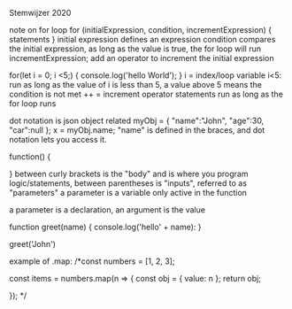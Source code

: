 Stemwijzer 2020

note on for loop 
for (initialExpression, condition, incrementExpression) {
    statements
}
initial expression defines an expression
condition compares the initial expression, as long as the value is true, the for loop will run
incrementExpression; add an operator to increment the initial expression


for(let i = 0; i <5;) {
    console.log('hello World');
}
i = index/loop variable
i<5: run as long as the value of i is less than 5, a value above 5 means the condition is not met
++ = increment operator
statements run as long as the for loop runs

dot notation is json object related 
myObj = { "name":"John", "age":30, "car":null };
x = myObj.name; 
"name" is defined in the braces, and dot notation lets you access it.

function() {

}
between curly brackets is the "body" and is where
you program logic/statements, between parentheses is "inputs", referred to as "parameters"
a parameter is a variable only active in the function

a parameter is a declaration, an argument is the value 

function greet(name) {
    console.log('hello' + name):
}

greet('John')


example of .map:
/*const numbers = [1, 2, 3];

const items = numbers.map(n => {
    const obj = { value: n };
    return obj;

});
*/